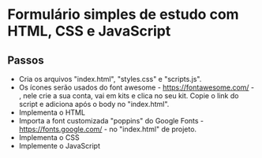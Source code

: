 # Formulário simples de estudo com HTML, CSS e JavaScript

## Passos

- Cria os arquivos "index.html", "styles.css" e "scripts.js".
- Os ícones serão usados do font awesome - https://fontawesome.com/ - , nele crie a sua conta, vai em kits e clica no seu kit. Copie o link do script e adiciona após o body no "index.html".
- Implementa o HTML
- Importa a font customizada "poppins" do Google Fonts - https://fonts.google.com/ - no "index.html" de projeto.
- Implementa o CSS
- Implemente o JavaScript
